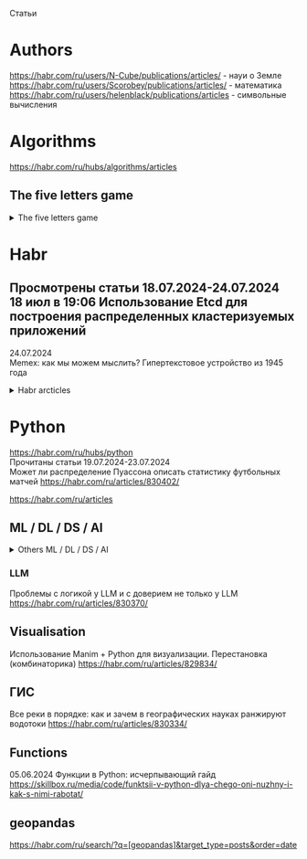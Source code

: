 Статьи                      

# Authors                         
https://habr.com/ru/users/N-Cube/publications/articles/ - науи о Земле            
https://habr.com/ru/users/Scorobey/publications/articles/ - математика                               
https://habr.com/ru/users/helenblack/publications/articles - символьные вычисления                   

# Algorithms                      
https://habr.com/ru/hubs/algorithms/articles

## The five letters game 
<details>
   <summary>The five letters game</summary>           

**https://github.com/search?q=5bukv+language%3APython&type=repositories&s=stars&o=desc&l=Python**

19.06.2024 г Python program for word guessing game                     
[Python] https://www.geeksforgeeks.org/python-program-for-word-guessing-game                      
                     
[C#] 02.06.2024 Механика и стратегия игры «5букв» - **русский словарь !**                                                     
https://habr.com/ru/articles/818883                                                    
https://github.com/apodavalov/5bukv                               

[Python] 04.04.2022 Python Project – How to Build a Wordle Clone using Python and Rich                                      
https://www.freecodecamp.org/news/how-to-build-a-wordle-clone-using-python-and-rich/                                  

[Python] 08.01.2024 Создаём игру "5 букв" на Python                             
https://www.youtube.com/watch?v=xbaX9QY6JcA
https://rutube.ru/video/465437ac6d4567c02150dace624bd118     

[JS]  02.2024 Игра "5 букв"                    
https://github.com/dalex-am/five                          

[Python] 22.11.2023 5-буквенные слова из букв слова КОМПЬЮТЕР                     
https://www.cyberforum.ru/python-beginners/thread3141286.html                           

[Python] 25.01.2022 Ещё одно решение игры Wordle на Python                            
https://habr.com/ru/articles/647783                                                  
</details>


# Habr                              

Проcмотрены статьи 18.07.2024-24.07.2024                                   
18 июл в 19:06 Использование Etcd для построения распределенных кластеризуемых приложений                        
-
24.07.2024                    
Memex: как мы можем мыслить? Гипертекстовое устройство из 1945 года                               

<details>
   <summary>Habr arcticles</summary>           

## Resume, Interview
Как создать резюме бесплатно и не лишиться своих денег? https://habr.com/ru/articles/829800/        

</details>

# Python                 
https://habr.com/ru/hubs/python                                 
Прочитаны статьи 19.07.2024-23.07.2024                                  
Может ли распределение Пуассона описать статистику футбольных матчей https://habr.com/ru/articles/830402/                                                                                           


https://habr.com/ru/articles

## ML / DL / DS / AI

<details>
   <summary>Others ML / DL / DS / AI</summary>           
Выпускные проекты участников senior-буткемпа «кодИИм» (июль 2024 г.) https://habr.com/ru/hubs/python/articles/                    
Слияние словарей в PyTorch: зачем нужно и подводные камни https://habr.com/ru/companies/ruvds/articles/825950/               

[**Сравнение сервисов Искусственного Интеллекта**](https://habr.com/ru/articles/830254)                   

SPARK для «малышей» https://habr.com/ru/companies/alfa/articles/808415/               
Руководство по Apache Spark не для начинающих: оптимизация https://habr.com/ru/companies/alfa/articles/829622/          
</details>

### LLM 
Проблемы с логикой у LLM и с доверием не только у LLM https://habr.com/ru/articles/830370/

## Visualisation 
Использование Manim + Python для визуализации. Перестановка (комбинаторика) https://habr.com/ru/articles/829834/


## ГИС    
Все реки в порядке: как и зачем в географических науках ранжируют водотоки https://habr.com/ru/articles/830334/                



## Functions                
05.06.2024 Функции в Python: исчерпывающий гайд      https://skillbox.ru/media/code/funktsii-v-python-dlya-chego-oni-nuzhny-i-kak-s-nimi-rabotat/                               


## geopandas                                    
https://habr.com/ru/search/?q=[geopandas]&target_type=posts&order=date                                                 


